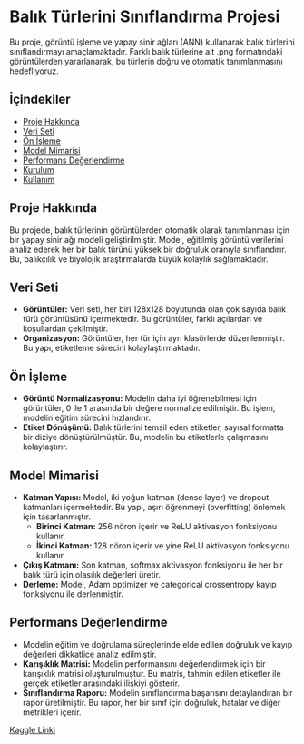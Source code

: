# Balık Türlerini Sınıflandırma Projesi

Bu proje, görüntü işleme ve yapay sinir ağları (ANN) kullanarak balık türlerini sınıflandırmayı amaçlamaktadır. Farklı balık türlerine ait .png formatındaki görüntülerden yararlanarak, bu türlerin doğru ve otomatik tanımlanmasını hedefliyoruz.

## İçindekiler
- [Proje Hakkında](#proje-hakkında)
- [Veri Seti](#veri-seti)
- [Ön İşleme](#ön-i̇şleme)
- [Model Mimarisi](#model-mimarisi)
- [Performans Değerlendirme](#performans-değerlendirme)
- [Kurulum](#kurulum)
- [Kullanım](#kullanım)

## Proje Hakkında
Bu projede, balık türlerinin görüntülerden otomatik olarak tanımlanması için bir yapay sinir ağı modeli geliştirilmiştir. Model, eğitilmiş görüntü verilerini analiz ederek her bir balık türünü yüksek bir doğruluk oranıyla sınıflandırır. Bu, balıkçılık ve biyolojik araştırmalarda büyük kolaylık sağlamaktadır.

## Veri Seti
- **Görüntüler:** Veri seti, her biri 128x128 boyutunda olan çok sayıda balık türü görüntüsünü içermektedir. Bu görüntüler, farklı açılardan ve koşullardan çekilmiştir.
- **Organizasyon:** Görüntüler, her tür için ayrı klasörlerde düzenlenmiştir. Bu yapı, etiketleme sürecini kolaylaştırmaktadır.

## Ön İşleme
- **Görüntü Normalizasyonu:** Modelin daha iyi öğrenebilmesi için görüntüler, 0 ile 1 arasında bir değere normalize edilmiştir. Bu işlem, modelin eğitim sürecini hızlandırır.
- **Etiket Dönüşümü:** Balık türlerini temsil eden etiketler, sayısal formatta bir diziye dönüştürülmüştür. Bu, modelin bu etiketlerle çalışmasını kolaylaştırır.

## Model Mimarisi
- **Katman Yapısı:** Model, iki yoğun katman (dense layer) ve dropout katmanları içermektedir. Bu yapı, aşırı öğrenmeyi (overfitting) önlemek için tasarlanmıştır.
  - **Birinci Katman:** 256 nöron içerir ve ReLU aktivasyon fonksiyonu kullanır.
  - **İkinci Katman:** 128 nöron içerir ve yine ReLU aktivasyon fonksiyonu kullanır.
- **Çıkış Katmanı:** Son katman, softmax aktivasyon fonksiyonu ile her bir balık türü için olasılık değerleri üretir.
- **Derleme:** Model, Adam optimizer ve categorical crossentropy kayıp fonksiyonu ile derlenmiştir.

## Performans Değerlendirme
- Modelin eğitim ve doğrulama süreçlerinde elde edilen doğruluk ve kayıp değerleri dikkatlice analiz edilmiştir.
- **Karışıklık Matrisi:** Modelin performansını değerlendirmek için bir karışıklık matrisi oluşturulmuştur. Bu matris, tahmin edilen etiketler ile gerçek etiketler arasındaki ilişkiyi gösterir.
- **Sınıflandırma Raporu:** Modelin sınıflandırma başarısını detaylandıran bir rapor üretilmiştir. Bu rapor, her bir sınıf için doğruluk, hatalar ve diğer metrikleri içerir.


[Kaggle Linki](https://www.kaggle.com/code/baharsevinti/project-dl-akbank)
